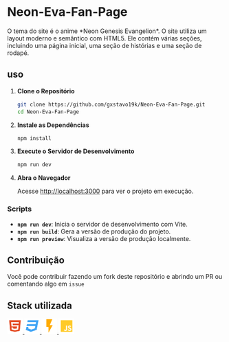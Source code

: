 # Neon-Eva-Fan-Page
<p>
O tema do site é o anime *Neon Genesis Evangelion*. O site utiliza um layout moderno e semântico com HTML5. Ele contém várias seções, incluindo uma página inicial, uma seção de histórias e uma seção de rodapé.
</p>

## uso

1. **Clone o Repositório**

   ```bash
   git clone https://github.com/gxstavo19k/Neon-Eva-Fan-Page.git
   cd Neon-Eva-Fan-Page
   ```

2. **Instale as Dependências**

   ```bash
   npm install
   ```

3. **Execute o Servidor de Desenvolvimento**

   ```bash
   npm run dev
   ```

4. **Abra o Navegador**

   Acesse [http://localhost:3000](http://localhost:3000) para ver o projeto em execução.

### Scripts

- **`npm run dev`**: Inicia o servidor de desenvolvimento com Vite.
- **`npm run build`**: Gera a versão de produção do projeto.
- **`npm run preview`**: Visualiza a versão de produção localmente.


## Contribuição
Você pode contribuir fazendo um fork deste repositório e abrindo um PR ou comentando algo em `issue`

## Stack utilizada
 <a href="" target="_blank">
		<img height="36" title="HTML" src="https://raw.githubusercontent.com/PKief/vscode-material-icon-theme/main/icons/html.svg">
</a>
 <a href="" target="_blank">
		<img height="36" title="CSS3" src="https://raw.githubusercontent.com/PKief/vscode-material-icon-theme/main/icons/css.svg">
</a>
<a href="" target="_blank">
		<img height="36" title="ViteJS" src="https://raw.githubusercontent.com/PKief/vscode-material-icon-theme/main/icons/vite.svg">
</a>
 <a href="" target="_blank">
		<img height="36" title="JavasScript" src="https://raw.githubusercontent.com/PKief/vscode-material-icon-theme/main/icons/javascript.svg">
</a>

